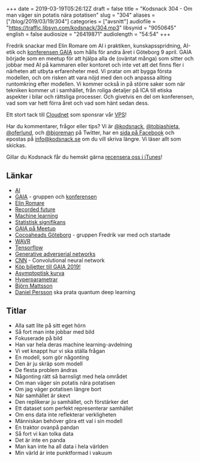 +++
date = 2019-03-19T05:26:12Z
draft = false
title = "Kodsnack 304 - Om man väger sin potatis nära potatisen"
slug = "304"
aliases = ["/blog/2019/03/19/304"]
categories = ["avsnitt"]
audiofile = "https://traffic.libsyn.com/kodsnack/304.mp3"
libsynid = "9050645"
english = false
audiosize = "26419871"
audiolength = "54:54"
+++

Fredrik snackar med Elin Romare om AI i praktiken, kunskapsspridning, AI-etik och [konferensen GAIA](https://www.gaia.fish/2019) som hålls för andra året i Göteborg 9 april. GAIA började som en meetup för att hjälpa alla de (oväntat många) som sitter och jobbar med AI på kammaren eller kontoret och inte vet att det finns fler i närheten att utbyta erfarenheter med. Vi pratar om att bygga första modellen, och om risken att vara nöjd med den och anpassa allting runtomkring efter modellen. Vi kommer också in på större saker som när tekniken kommer ut i samhället, från roliga detaljer på ICA till etiska aspekter i bilar och rättsliga processer. Och givetvis en del om konferensen, vad som var hett förra året och vad som hänt sedan dess.

Ett stort tack till [Cloudnet](http://www.cloudnet.se) som sponsrar vår [VPS](http://en.wikipedia.org/wiki/Virtual_private_server)!

Har du kommentarer, frågor eller tips? Vi är [@kodsnack](https://www.twitter.com/kodsnack), [@tobiashieta](https://www.twitter.com/tobiashieta), [@oferlund](https://www.twitter.com/oferlund), och [@bjoreman](https://www.twitter.com/bjoreman) på Twitter, har en [sida på Facebook](https://www.facebook.com/kodsnack) och epostas på [info@kodsnack.se](mailto:info@kodsnack.se) om du vill skriva längre. Vi läser allt som skickas.

Gillar du Kodsnack får du hemskt gärna [recensera oss i iTunes](http://itunes.apple.com/se/podcast/kodsnack/id561631498?l=en)!

## Länkar ##
* [AI](https://en.wikipedia.org/wiki/Artificial_intelligence)
* [GAIA](https://www.gaia.fish/) - gruppen och [konferensen](https://www.gaia.fish/2019)
* [Elin Romare](https://www.linkedin.com/in/elin-romare-a3775bb7/)
* [Recorded future](https://en.wikipedia.org/wiki/Recorded_Future)
* [Machine learning](https://en.wikipedia.org/wiki/Machine_learning)
* [Statistisk signifikans](https://en.wikipedia.org/wiki/Statistical_significance)
* [GAIA på Meetup](https://www.meetup.com/machine-learning-gbg/)
* [Cocoaheads Göteborg](https://www.meetup.com/cocoaheads-goteborg/) - gruppen Fredrik var med och startade
* [WAVR](http://wavr.com/)
* [Tensorflow](https://en.wikipedia.org/wiki/TensorFlow)
* [Generative adverserial networks](https://en.wikipedia.org/wiki/Generative_adversarial_network)
* [CNN](https://en.wikipedia.org/wiki/Convolutional_neural_network) - Convolutional neural network
* [Köp biljetter till GAIA 2019!](https://www.eventbrite.com/e/gaia-conference-tickets-55445509010?aff=ebdshpsearchautocomplete)
* [Asymptoptisk kurva](https://en.wikipedia.org/wiki/Asymptotic_curve)
* [Hyperparametrar](https://en.wikipedia.org/wiki/Hyperparameter)
* [Björn Mattsson](https://www.linkedin.com/in/bjornpersmats/)
* [Daniel Persson](https://www.linkedin.com/in/daniel-persson-11a0a1142/) ska prata quantum deep learning

## Titlar ##
* Alla satt lite på sitt eget hörn
* Så fort man inte jobbar med bild
* Fokuserade på bild
* Han var hela deras machine learning-avdelning
* Vi vet knappt hur vi ska ställa frågan
* En modell, som gör någonting
* Den är ju skräp som modell
* De flesta problem ändras
* Någonting rätt så barnsligt med hela området
* Om man väger sin potatis nära potatisen
* Om jag väger potatisen längre bort
* När samhället är skevt
* Den replikerar ju samhället, och förstärker det
* Ett dataset som perfekt representerar samhället
* Om ens data inte reflekterar verkligheten
* Människan behöver göra ett val i sin modell
* En traktor ovanpå pandan
* Så fort vi kan tolka data
* Det är inte en panda
* Man kan inte ha all data i hela världen
* Min värld är inte punktformad i vakuum